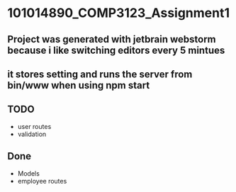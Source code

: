 # 101014890_COMP3123_Assignment1

## Project was generated with jetbrain webstorm because i like switching editors every 5 mintues
## it stores setting and runs the server from bin/www when using npm start

## TODO

* user routes
* validation

## Done


* Models
* employee routes



